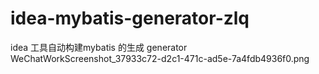 # idea-mybatis-generator-zlq
idea 工具自动构建mybatis 的生成 generator
WeChatWorkScreenshot_37933c72-d2c1-471c-ad5e-7a4fdb4936f0.png





